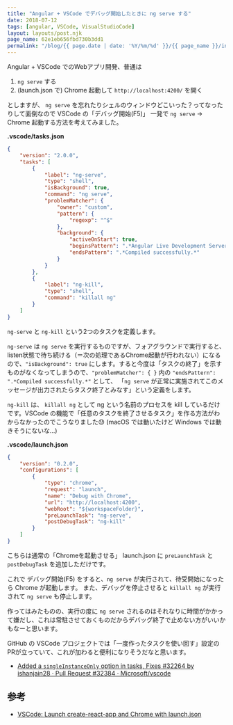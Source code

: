 ```yaml
---
title: "Angular + VSCode でデバッグ開始したときに ng serve する"
date: 2018-07-12
tags: [angular, VSCode, VisualStudioCode]
layout: layouts/post.njk
page_name: 62e1eb656fbd730b3dd1
permalink: "/blog/{{ page.date | date: '%Y/%m/%d' }}/{{ page_name }}/index.html"
---
```

Angular + VSCode でのWebアプリ開発、普通は
<!--more-->

1. ``ng serve`` する
2. (launch.json で) Chrome 起動して ``http://localhost:4200/`` を開く

としますが、 ``ng serve`` を忘れたりシェルのウィンドウどこいった？ってなったりして面倒なので VSCode の「デバッグ開始(F5)」 一発で ``ng serve`` -> Chrome 起動する方法を考えてみました。

**.vscode/tasks.json**

```json
{
    "version": "2.0.0",
    "tasks": [
        {
            "label": "ng-serve",
            "type": "shell",
            "isBackground": true,
            "command": "ng serve",
            "problemMatcher": {
                "owner": "custom",
                "pattern": {
                    "regexp": "^$"
                },
                "background": {
                    "activeOnStart": true,
                    "beginsPattern": ".*Angular Live Development Server.*",
                    "endsPattern": ".*Compiled successfully.*"
                }
            }
        },
        {
            "label": "ng-kill",
            "type": "shell",
            "command": "killall ng"
        }
    ]
}
```

``ng-serve`` と ``ng-kill`` という2つのタスクを定義します。

``ng-serve`` は ``ng serve`` を実行するものですが、フォアグラウンドで実行すると、listen状態で待ち続ける（＝次の処理であるChrome起動が行われない）になるので、``"isBackground": true`` にします。すると今度は「タスクの終了」を示すものがなくなってしまうので、``"problemMatcher": { }`` 内の ``"endsPattern": ".*Compiled successfully.*"`` として、 「``ng serve`` が正常に実施されてこのメッセージが出力されたらタスク終了とみなす」という定義をします。

``ng-kill`` は、 ``killall ng`` として ng という名前のプロセスを kill しているだけです。VSCode の機能で「任意のタスクを終了させるタスク」を作る方法がわからなかったのでこうなりました:sweat: (macOS では動いたけど Windows では動きそうにないな…)


**.vscode/launch.json**

```json
{
    "version": "0.2.0",
    "configurations": [
        {
            "type": "chrome",
            "request": "launch",
            "name": "Debug with Chrome",
            "url": "http://localhost:4200",
            "webRoot": "${workspaceFolder}",
            "preLaunchTask": "ng-serve",
            "postDebugTask": "ng-kill"
        }
    ]
}
```

こちらは通常の「Chromeを起動させる」 launch.json に ``preLaunchTask`` と ``postDebugTask`` を追加しただけです。

これで デバッグ開始(F5) をすると、``ng serve`` が実行されて、待受開始になったら Chrome が起動します。
また、デバッグを停止させると ``killall ng`` が実行されて ``ng serve`` も停止します。

作ってはみたものの、実行の度に ``ng serve`` されるのはそれなりに時間がかかって嫌だし、これは常駐させておくものだからデバッグ終了で止めない方がいいかもなーと思います。

GitHub の VSCode プロジェクトでは「一度作ったタスクを使い回す」設定のPRが立っていて、これが加わると便利になりそうだなと思います。

* [Added a `singleInstanceOnly` option in tasks, Fixes #32264 by ishanjain28 · Pull Request #32384 · Microsoft/vscode](https://github.com/Microsoft/vscode/pull/32384)

## 参考

* [VSCode: Launch create-react-app and Chrome with launch.json](http://nealbuerger.com/2017/09/vscode-launch-create-react-app-and-chrome-with-launch-json/)
